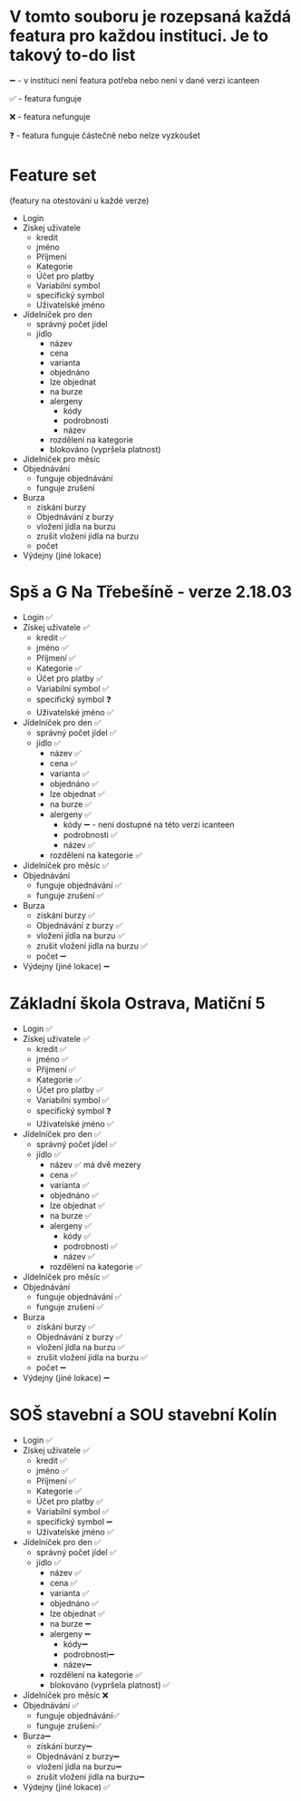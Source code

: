 # V tomto souboru je rozepsaná každá featura pro každou instituci. Je to takový to-do list

➖ - v instituci není featura potřeba nebo není v dané verzi icanteen

✅ - featura funguje

❌ - featura nefunguje

❓ - featura funguje částečně nebo nelze vyzkoušet

# Feature set

(featury na otestování u každé verze)

- Login
- Získej uživatele
  - kredit
  - jméno
  - Příjmení
  - Kategorie
  - Účet pro platby
  - Variabilní symbol
  - specifický symbol
  - Uživatelské jméno
- Jídelníček pro den
  - správný počet jídel
  - jídlo
    - název
    - cena
    - varianta
    - objednáno
    - lze objednat
    - na burze
    - alergeny
      - kódy
      - podrobnosti
      - název
    - rozdělení na kategorie
    - blokováno (vypršela platnost)
- Jídelníček pro měsíc
- Objednávání
  - funguje objednávání
  - funguje zrušení
- Burza
  - získání burzy
  - Objednávání z burzy
  - vložení jídla na burzu
  - zrušit vložení jídla na burzu
  - počet
- Výdejny (jiné lokace)

# Spš a G Na Třebešíně - verze 2.18.03

- Login ✅
- Získej uživatele ✅
  - kredit ✅
  - jméno ✅
  - Příjmení ✅
  - Kategorie ✅
  - Účet pro platby ✅
  - Variabilní symbol ✅
  - specifický symbol ❓
  - Uživatelské jméno ✅
- Jídelníček pro den ✅
  - správný počet jídel ✅
  - jídlo ✅
    - název ✅
    - cena ✅
    - varianta ✅
    - objednáno ✅
    - lze objednat ✅
    - na burze ✅
    - alergeny ✅
      - kódy ➖ - není dostupné na této verzi icanteen
      - podrobnosti ✅
      - název ✅
    - rozdělení na kategorie ✅
- Jídelníček pro měsíc ✅
- Objednávání
  - funguje objednávání ✅
  - funguje zrušení ✅
- Burza
  - získání burzy ✅
  - Objednávání z burzy ✅
  - vložení jídla na burzu ✅
  - zrušit vložení jídla na burzu ✅
  - počet ➖
- Výdejny (jiné lokace) ➖

# Základní škola Ostrava, Matiční 5

- Login ✅
- Získej uživatele ✅
  - kredit ✅
  - jméno ✅
  - Příjmení ✅
  - Kategorie ✅
  - Účet pro platby ✅
  - Variabilní symbol ✅
  - specifický symbol ❓
  - Uživatelské jméno ✅
- Jídelníček pro den ✅
  - správný počet jídel ✅
  - jídlo ✅
    - název ✅ má dvě mezery
    - cena ✅
    - varianta ✅
    - objednáno ✅
    - lze objednat ✅
    - na burze ✅
    - alergeny ✅
      - kódy ✅
      - podrobnosti ✅
      - název ✅
    - rozdělení na kategorie ✅
- Jídelníček pro měsíc ✅
- Objednávání
  - funguje objednávání ✅
  - funguje zrušení ✅
- Burza
  - získání burzy ✅
  - Objednávání z burzy ✅
  - vložení jídla na burzu ✅
  - zrušit vložení jídla na burzu ✅
  - počet ➖
- Výdejny (jiné lokace) ➖

# SOŠ stavební a SOU stavební Kolín

- Login ✅
- Získej uživatele ✅
  - kredit ✅
  - jméno ✅
  - Příjmení ✅
  - Kategorie ✅
  - Účet pro platby ✅
  - Variabilní symbol ✅
  - specifický symbol ➖
  - Uživatelské jméno ✅
- Jídelníček pro den ✅
  - správný počet jídel ✅
  - jídlo ✅
    - název ✅
    - cena ✅
    - varianta ✅
    - objednáno ✅
    - lze objednat ✅
    - na burze ➖
    - alergeny ➖
      - kódy➖
      - podrobnosti➖
      - název➖
    - rozdělení na kategorie ✅
    - blokováno (vypršela platnost) ✅
- Jídelníček pro měsíc ❌
- Objednávání ✅
  - funguje objednávání✅
  - funguje zrušení✅
- Burza➖
  - získání burzy➖
  - Objednávání z burzy➖
  - vložení jídla na burzu➖
  - zrušit vložení jídla na burzu➖
- Výdejny (jiné lokace) ✅
